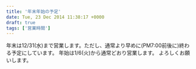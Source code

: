 ```yaml
---
title: '年末年始の予定'
date: Tue, 23 Dec 2014 11:38:17 +0000
draft: true
tags: ['営業時間']
---
```


年末は12/31(水)まで営業します。ただし、通常より早めに(PM7:00前後に)終わる予定にしています。 年始は1/6(火)から通常どおり営業します。 よろしくお願いします。